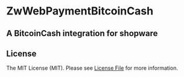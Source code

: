 # ZwWebPaymentBitcoinCash

## A BitcoinCash integration for shopware

## License

The MIT License (MIT). Please see [License File](LICENSE) for more information.
